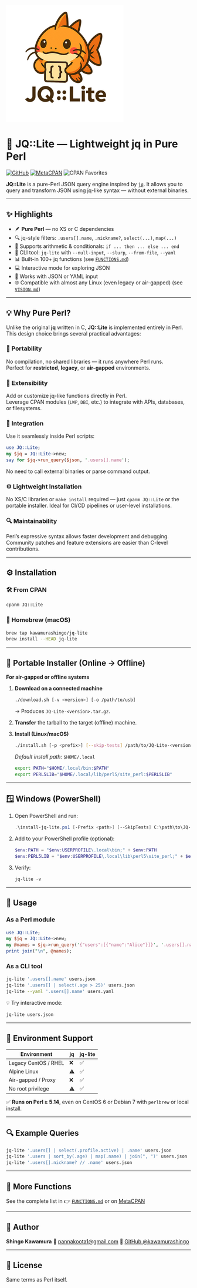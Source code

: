 ![JQ::Lite](./images/JQ_Lite_sm.png)
# 🧩 JQ::Lite — Lightweight jq in Pure Perl

[![GitHub](https://img.shields.io/github/stars/kawamurashingo/JQ-Lite?style=social)](https://github.com/kawamurashingo/JQ-Lite)
[![MetaCPAN](https://img.shields.io/cpan/v/JQ-Lite.svg)](https://metacpan.org/release/JQ-Lite)
![CPAN Favorites](https://img.shields.io/badge/dynamic/json?color=orange&label=CPAN%20favorites&query=$.favorites&url=https://fastapi.metacpan.org/v1/release/JQ-Lite)


**JQ::Lite** is a pure-Perl JSON query engine inspired by [`jq`](https://stedolan.github.io/jq/).
It allows you to query and transform JSON using jq-like syntax — without external binaries.

---

## ✨ Highlights

* 🪶 **Pure Perl** — no XS or C dependencies
* 🔍 jq-style filters: `.users[].name`, `.nickname?`, `select(...)`, `map(...)`
* 🔢 Supports arithmetic & conditionals: `if ... then ... else ... end`
* 🔧 CLI tool: `jq-lite` with `--null-input`, `--slurp`, `--from-file`, `--yaml`
* 📊 Built-in 100+ jq functions (see [`FUNCTIONS.md`](FUNCTIONS.md))
* 💻 Interactive mode for exploring JSON
* 🧰 Works with JSON or YAML input
* 🌐 Compatible with almost any Linux (even legacy or air-gapped) (see [`VISION.md`](VISION.md))

---

## 💡 Why Pure Perl?

Unlike the original **jq** written in C, **JQ::Lite** is implemented entirely in Perl.  
This design choice brings several practical advantages:

### 🧩 Portability
No compilation, no shared libraries — it runs anywhere Perl runs.  
Perfect for **restricted**, **legacy**, or **air-gapped** environments.

### 🧰 Extensibility
Add or customize jq-like functions directly in Perl.  
Leverage CPAN modules (`LWP`, `DBI`, etc.) to integrate with APIs, databases, or filesystems.

### 🧱 Integration
Use it seamlessly inside Perl scripts:
```perl
use JQ::Lite;
my $jq = JQ::Lite->new;
say for $jq->run_query($json, '.users[].name');
````

No need to call external binaries or parse command output.

### ⚙️ Lightweight Installation

No XS/C libraries or `make install` required — just `cpanm JQ::Lite` or the portable installer.
Ideal for CI/CD pipelines or user-level installations.

### 🔍 Maintainability

Perl’s expressive syntax allows faster development and debugging.
Community patches and feature extensions are easier than C-level contributions.

---

## ⚙️ Installation

### 🛠 From CPAN

```bash
cpanm JQ::Lite
```

### 🍺 Homebrew (macOS)

```bash
brew tap kawamurashingo/jq-lite
brew install --HEAD jq-lite
```

---

## 🐧 Portable Installer (Online → Offline)

**For air-gapped or offline systems**

1. **Download on a connected machine**

   ```bash
   ./download.sh [-v <version>] [-o /path/to/usb]
   ```

   → Produces `JQ-Lite-<version>.tar.gz`.

2. **Transfer** the tarball to the target (offline) machine.

3. **Install (Linux/macOS)**

   ```bash
   ./install.sh [-p <prefix>] [--skip-tests] /path/to/JQ-Lite-<version>.tar.gz
   ```

   *Default install path:* `$HOME/.local`

   ```bash
   export PATH="$HOME/.local/bin:$PATH"
   export PERL5LIB="$HOME/.local/lib/perl5/site_perl:$PERL5LIB"
   ```

---

## 🪟 Windows (PowerShell)

1. Open PowerShell and run:

   ```powershell
   .\install-jq-lite.ps1 [-Prefix <path>] [--SkipTests] C:\path\to\JQ-Lite-<version>.tar.gz
   ```

2. Add to your PowerShell profile (optional):

   ```powershell
   $env:PATH = "$env:USERPROFILE\.local\bin;" + $env:PATH
   $env:PERL5LIB = "$env:USERPROFILE\.local\lib\perl5\site_perl;" + $env:PERL5LIB
   ```

3. Verify:

   ```powershell
   jq-lite -v
   ```

---

## 🚀 Usage

### As a Perl module

```perl
use JQ::Lite;
my $jq = JQ::Lite->new;
my @names = $jq->run_query('{"users":[{"name":"Alice"}]}', '.users[].name');
print join("\n", @names);
```

### As a CLI tool

```bash
jq-lite '.users[].name' users.json
jq-lite '.users[] | select(.age > 25)' users.json
jq-lite --yaml '.users[].name' users.yaml
```

💡 Try interactive mode:

```bash
jq-lite users.json
```

---

## 🧱 Environment Support

| Environment          | jq | jq-lite |
| -------------------- | -- | ------- |
| Legacy CentOS / RHEL | ❌  | ✅       |
| Alpine Linux         | ⚠️ | ✅       |
| Air-gapped / Proxy   | ❌  | ✅       |
| No root privilege    | ⚠️ | ✅       |

✅ **Runs on Perl ≥ 5.14**, even on CentOS 6 or Debian 7 with `perlbrew` or local install.

---

## 🔍 Example Queries

```bash
jq-lite '.users[] | select(.profile.active) | .name' users.json
jq-lite '.users | sort_by(.age) | map(.name) | join(", ")' users.json
jq-lite '.users[].nickname? // .name' users.json
```

---

## 🧠 More Functions

See the complete list in
👉 [`FUNCTIONS.md`](FUNCTIONS.md) or on [MetaCPAN](https://metacpan.org/pod/JQ::Lite)

---

## 👤 Author

**Shingo Kawamura**
📧 [pannakoota1@gmail.com](mailto:pannakoota1@gmail.com)
🔗 [GitHub @kawamurashingo](https://github.com/kawamurashingo/JQ-Lite)

---

## 📜 License

Same terms as Perl itself.







